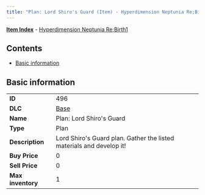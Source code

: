 ```yaml
---
title: "Plan: Lord Shiro's Guard (Item) - Hyperdimension Neptunia Re;Birth1"
---
```


[**Item Index**](/neptunia/rb1/item/index.html) - [Hyperdimension Neptunia Re;Birth1](/neptunia/rb1)

## Contents

- [Basic information](#basic-information)

## Basic information

|   |   |
| -- | -- |
| **ID** | 496 |
| **DLC** | [Base](/neptunia/rb1/dlc/1-base.html) |
| **Name** | Plan: Lord Shiro's Guard |
| **Type** | Plan |
| **Description** | Lord Shiro's Guard plan. Gather the listed materials and develop it! |
| **Buy Price** | 0 |
| **Sell Price** | 0 |
| **Max inventory** | 1 |